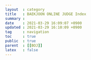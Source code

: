 ```yaml
---
layout  : category
title   : BAEKJOON ONLINE JUDGE Index
summary : 
date    : 2021-03-29 16:09:07 +0900
updated : 2021-03-29 16:10:09 +0900
tag     : navigation
toc     : true
public  : true
parent  : [[BOJ]]
latex   : false
---
```



